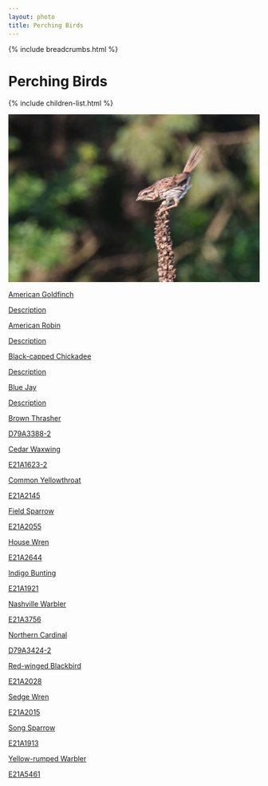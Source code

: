 ```yaml
---
layout: photo
title: Perching Birds
---
```


{% include breadcrumbs.html %}
# Perching Birds
{% include children-list.html %}

<img src="/gallery/animals/birds/assets/perching/song-sparrow/E21A1917_1.jpg"
     alt="Song Sparrow perching on mullien"
     style="max-width:100%; height:auto; display:block; margin-bottom:1rem;">

<div class="grid" role="list">
    <div class="photo-tile">
        <a href="/gallery/animals/birds/perching/american-goldfinch/" role="listitem">
            <div class="cover" role="img" aria-label="american-goldfinch"
                style="background-image: url('/gallery/animals/birds/assets/perching/american-goldfinch/E21A3395.jpg');">
            </div>
            <div class="content">
                <div class="title">American Goldfinch</div>
                <p class="desc">Description</p>
            </div>
        </a>
    </div>
    <div class="photo-tile">
        <a href="/gallery/animals/birds/perching/american-robin/" role="listitem">
            <div class="cover" role="img" aria-label="american-robin"
                style="background-image: url('/gallery/animals/birds/assets/perching/american-robin/IMG_0007.jpg');">
            </div>
            <div class="content">
                <div class="title">American Robin</div>
                <p class="desc">Description</p>
            </div>
        </a>
    </div>
    <div class="photo-tile">
        <a href="/gallery/animals/birds/perching/black-capped-chickadee/" role="listitem">
            <div class="cover" role="img" aria-label="Black-capped Chickadee"
                style="background-image: url('/gallery/animals/birds/assets/perching/black-capped-chickadee/E21A2654.jpg');">
            </div>
            <div class="content">
                <div class="title">Black-capped Chickadee</div>
                <p class="desc">Description</p>
            </div>
        </a>
    </div>
    <div class="photo-tile">
        <a href="/gallery/animals/birds/perching/blue-jay/" role="listitem">
            <div class="cover" role="img" aria-label="Blue Jay"
                style="background-image: url('/gallery/animals/birds/assets/perching/blue-jay/E21A4699.jpg');">
            </div>
            <div class="content">
                <div class="title">Blue Jay</div>
                <p class="desc">Description</p>
            </div>
        </a>
    </div>
    <div class="photo-tile">
        <a href="/gallery/animals/birds/perching/brown-thrasher/" role="listitem">
            <div class="cover" role="img" aria-label="Brown Thrasher"
                style="background-image: url('/gallery/animals/birds/assets/perching/brown-thrasher/D79A3388-2.jpg');">
            </div>
            <div class="content">
                <div class="title">Brown Thrasher</div>
                <p class="desc">D79A3388-2</p>
            </div>
        </a>
    </div>
    <div class="photo-tile">
        <a href="/gallery/animals/birds/perching/cedar-waxwing/" role="listitem">
            <div class="cover" role="img" aria-label="Cedar Waxwing"
                style="background-image: url('/gallery/animals/birds/assets/perching/cedar-waxwing/E21A1623-2.jpg');">
            </div>
            <div class="content">
                <div class="title">Cedar Waxwing</div>
                <p class="desc">E21A1623-2</p>
            </div>
        </a>
    </div>
    <div class="photo-tile">
        <a href="/gallery/animals/birds/perching/common-yellowthroat/" role="listitem">
            <div class="cover" role="img" aria-label="common-yellowthroat"
                style="background-image: url('/gallery/animals/birds/assets/perching/common-yellowthroat/E21A2145.jpg');">
            </div>
            <div class="content">
                <div class="title">Common Yellowthroat</div>
                <p class="desc">E21A2145</p>
            </div>
        </a>
    </div>
    <div class="photo-tile">
        <a href="/gallery/animals/birds/perching/field-sparrow/" role="listitem">
            <div class="cover" role="img" aria-label="Field Sparrow"
                style="background-image: url('/gallery/animals/birds/assets/perching/field-sparrow/E21A2055.jpg');">
            </div>
            <div class="content">
                <div class="title">Field Sparrow</div>
                <p class="desc">E21A2055</p>
            </div>
        </a>
    </div>
    <div class="photo-tile">
        <a href="/gallery/animals/birds/perching/house-wren/" role="listitem">
            <div class="cover" role="img" aria-label="House Wren"
                style="background-image: url('/gallery/animals/birds/assets/perching/house-wren/E21A2644.jpg');">
            </div>
            <div class="content">
                <div class="title">House Wren</div>
                <p class="desc">E21A2644</p>
            </div>
        </a>
    </div>
    <div class="photo-tile">
        <a href="/gallery/animals/birds/perching/indigo-bunting/" role="listitem">
            <div class="cover" role="img" aria-label="Indigo Bunting"
                style="background-image: url('/gallery/animals/birds/assets/perching/indigo-bunting/E21A1921.jpg');">
            </div>
            <div class="content">
                <div class="title">Indigo Bunting</div>
                <p class="desc">E21A1921</p>
            </div>
        </a>
    </div>
    <div class="photo-tile">
        <a href="/gallery/animals/birds/perching/nashville-warbler/" role="listitem">
            <div class="cover" role="img" aria-label="Nashville Warbler"
                style="background-image: url('/gallery/animals/birds/assets/perching/nashville-warbler/E21A3756.jpg');">
            </div>
            <div class="content">
                <div class="title">Nashville Warbler</div>
                <p class="desc">E21A3756</p>
            </div>
        </a>
    </div>
    <div class="photo-tile">
        <a href="/gallery/animals/birds/perching/northern-cardinal/" role="listitem">
            <div class="cover" role="img" aria-label="Northern Cardinal"
                style="background-image: url('/gallery/animals/birds/assets/perching/northern-cardinal/D79A3424-2.jpg');">
            </div>
            <div class="content">
                <div class="title">Northern Cardinal</div>
                <p class="desc">D79A3424-2</p>
            </div>
        </a>
    </div>
    <div class="photo-tile">
        <a href="/gallery/animals/birds/perching/red-winged-blackbird/" role="listitem">
            <div class="cover" role="img" aria-label="Red-winged Blackbird"
                style="background-image: url('/gallery/animals/birds/assets/perching/red-winged-blackbird/E21A2028.jpg');">
            </div>
            <div class="content">
                <div class="title">Red-winged Blackbird</div>
                <p class="desc">E21A2028</p>
            </div>
        </a>
    </div>
    <div class="photo-tile">
        <a href="/gallery/animals/birds/perching/sedge-wren/" role="listitem">
            <div class="cover" role="img" aria-label="Sedge Wren"
                style="background-image: url('/gallery/animals/birds/assets/perching/sedge-wren/E21A2015.jpg');">
            </div>
            <div class="content">
                <div class="title">Sedge Wren</div>
                <p class="desc">E21A2015</p>
            </div>
        </a>
    </div>
    <div class="photo-tile">
        <a href="/gallery/animals/birds/perching/song-sparrow/" role="listitem">
            <div class="cover" role="img" aria-label="Song Sparrow"
                style="background-image: url('/gallery/animals/birds/assets/perching/song-sparrow/E21A1913.jpg');">
            </div>
            <div class="content">
                <div class="title">Song Sparrow</div>
                <p class="desc">E21A1913</p>
            </div>
        </a>
    </div>
    <div class="photo-tile">
        <a href="/gallery/animals/birds/perching/yellow-rumped-warbler/" role="listitem">
            <div class="cover" role="img" aria-label="Yellow-rumped Warbler"
                style="background-image: url('/gallery/animals/birds/assets/perching/yellow-rumped-warbler/E21A5461.jpg');">
            </div>
            <div class="content">
                <div class="title">Yellow-rumped Warbler</div>
                <p class="desc">E21A5461</p>
            </div>
        </a>
    </div>
</div>